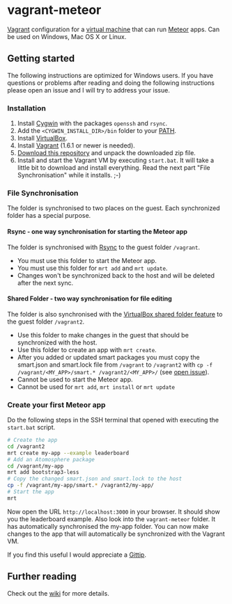 vagrant-meteor
==============

[Vagrant](http://www.vagrantup.com/) configuration for a [virtual machine](http://en.wikipedia.org/wiki/Virtual_machine)
that can run [Meteor](https://www.meteor.com/) apps. Can be used on Windows, Mac OS X or Linux.

## Getting started

The following instructions are optimized for Windows users.
If you have questions or problems after reading and doing the following instructions please open an issue and I will
try to address your issue.

### Installation

1. Install [Cygwin](http://www.cygwin.com/install.html) with the packages `openssh` and `rsync`.
2. Add the `<CYGWIN_INSTALL_DIR>/bin` folder to your [PATH](http://geekswithblogs.net/renso/archive/2009/10/21/how-to-set-the-windows-path-in-windows-7.aspx).
3. Install [VirtualBox](https://www.virtualbox.org/wiki/Downloads).
4. Install [Vagrant](http://www.vagrantup.com/downloads.html) (1.6.1 or newer is needed).
5. [Download this repository](https://github.com/Sanjo/vagrant-meteor/archive/master.zip) and unpack the downloaded zip file.
6. Install and start the Vagrant VM by executing `start.bat`.
It will take a little bit to download and install everything.
Read the next part "File Synchronisation" while it installs. ;-)

### File Synchronisation

The folder is synchronised to two places on the guest. Each synchronized folder has a special purpose.

#### Rsync - one way synchronisation for starting the Meteor app

The folder is synchronised with [Rsync](http://docs.vagrantup.com/v2/synced-folders/rsync.html) to the guest folder `/vagrant`.

* You must use this folder to start the Meteor app.
* You must use this folder for `mrt add` and `mrt update`.
* Changes won't be synchronized back to the host and will be deleted after the next sync.

#### Shared Folder - two way synchronisation for file editing

The folder is also synchronised with the [VirtualBox shared folder feature](https://www.virtualbox.org/manual/ch04.html#sharedfolders) to the guest folder `/vagrant2`.

* Use this folder to make changes in the guest that should be synchronized with the host.
* Use this folder to create an app with `mrt create`.
* After you added or updated smart packages you must copy the smart.json and smart.lock file
  from `/vagrant` to `/vagrant2` with `cp -f /vagrant/<MY_APP>/smart.* /vagrant2/<MY_APP>/` (see [open issue](https://github.com/Sanjo/vagrant-meteor/issues/4)).
* Cannot be used to start the Meteor app.
* Cannot be used for `mrt add`, `mrt install` or `mrt update`

### Create your first Meteor app

Do the following steps in the SSH terminal that opened with executing the `start.bat` script.

```bash
# Create the app
cd /vagrant2
mrt create my-app --example leaderboard
# Add an Atomosphere package
cd /vagrant/my-app
mrt add bootstrap3-less
# Copy the changed smart.json and smart.lock to the host
cp -f /vagrant/my-app/smart.* /vagrant2/my-app/
# Start the app
mrt
```

Now open the URL `http://localhost:3000` in your browser. It should show you the leaderboard example.
Also look into the `vagrant-meteor` folder. It has automatically synchronised the my-app folder.
You can now make changes to the app that will automatically be synchronized with the Vagrant VM.

If you find this useful I would appreciate a [Gittip](https://www.gittip.com/Sanjo/).

## Further reading

Check out the [wiki](https://github.com/Sanjo/vagrant-meteor/wiki) for more details.

